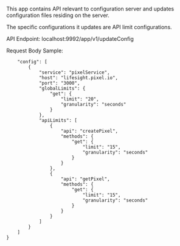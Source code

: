 This app contains API relevant to configuration server and updates configuration files residing on the server.

The specific configurations it updates are API limit configurations. 

API Endpoint: localhost:9992/app/v1/updateConfig

Request Body Sample: 
```{
    "config": [
        {
            "service": "pixelService",
            "host": "lifesight.pixel.io",
            "port": "3000",
            "globalLimits": {
                "get": {
                    "limit": "20",
                    "granularity": "seconds"
                }
            },
            "apiLimits": [
                {
                    "api": "createPixel",
                    "methods": {
                        "get": {
                            "limit": "15",
                            "granularity": "seconds"
                        }
                    }
                },
                {
                    "api": "getPixel",
                    "methods": {
                        "get": {
                            "limit": "15",
                            "granularity": "seconds"
                        }
                    }
                }
            ]
        }
    ]
}
```

